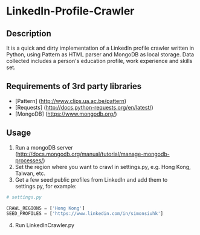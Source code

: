 LinkedIn-Profile-Crawler
========================

Description
-----------
It is a quick and dirty implementation of a LinkedIn profile crawler written in Python, using Pattern as HTML parser and MongoDB as local storage. Data collected includes a person's education profile, work experience and skills set.

Requirements of 3rd party libraries
-----------------------------------
*   [Pattern] (http://www.clips.ua.ac.be/pattern)
*   [Requests] (http://docs.python-requests.org/en/latest/)
*   [MongoDB] (https://www.mongodb.org/)

Usage
-----
1. Run a mongoDB server (http://docs.mongodb.org/manual/tutorial/manage-mongodb-processes/)
2. Set the region where you want to crawl in settings.py, e.g. Hong Kong, Taiwan, etc.
3. Get a few seed public profiles from LinkedIn and add them to settings.py, for example:
```python
# settings.py

CRAWL_REGIONS = ['Hong Kong']
SEED_PROFILES = ['https://www.linkedin.com/in/simonsiuhk']
```
4. Run LinkedInCrawler.py
